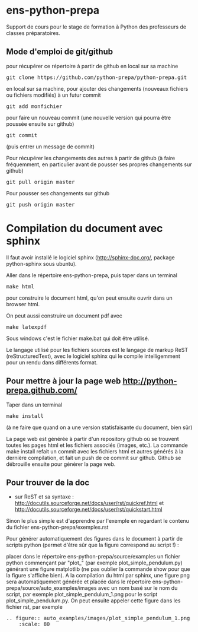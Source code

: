 ens-python-prepa
=================

Support de cours pour le stage de formation à Python des professeurs de
classes préparatoires.

Mode d'emploi de git/github
---------------------------

pour récupérer ce répertoire à partir de github en local sur sa machine

<pre>
git clone https://github.com/python-prepa/python-prepa.git
</pre>

en local sur sa machine, pour ajouter des changements (nouveaux fichiers
ou fichiers modifiés) à un futur commit

<pre>
git add monfichier
</pre>

pour faire un nouveau commit (une nouvelle version qui pourra être
poussée ensuite sur github)

<pre>
git commit
</pre>

(puis entrer un message de commit)

Pour récupérer les changements des autres à partir de github (à faire
fréquemment, en particulier avant de pousser ses propres changements sur
github)

<pre>
git pull origin master
</pre>

Pour pousser ses changements sur github

<pre>
git push origin master
</pre>

Compilation du document avec sphinx
====================================

Il faut avoir installé le logiciel sphinx (http://sphinx-doc.org/,
package python-sphinx sous ubuntu).

Aller dans le répertoire ens-python-prepa, puis taper dans un terminal

<pre>
make html
</pre>

pour construire le document html, qu'on peut ensuite ouvrir dans un
browser html.

On peut aussi construire un document pdf avec

<pre>
make latexpdf
</pre>

Sous windows c'est le fichier make.bat qui doit être utilisé.

Le langage utilisé pour les fichiers sources est le langage de markup
ReST (reStructuredText), avec le logiciel sphinx qui le compile
intelligemment pour un rendu dans différents format. 

Pour mettre à jour la page web http://python-prepa.github.com/
--------------------------------------------------------------

Taper dans un terminal

<pre>
make install
</pre>

(à ne faire que quand on a une version statisfaisante du document, bien
sûr)

La page web est générée à partir d'un repository github où se trouvent
toutes les pages html et les fichiers associés (images, etc.). La
commande make install refait un commit avec les fichiers html et autres
générés à la dernière compilation, et fait un push de ce commit sur
github. Github se débrouille ensuite pour générer la page web.

Pour trouver de la doc
----------------------

 * sur ReST et sa syntaxe :
   http://docutils.sourceforge.net/docs/user/rst/quickref.html et 
   http://docutils.sourceforge.net/docs/user/rst/quickstart.html

Sinon le plus simple est  d'apprendre par l'exemple en regardant le
contenu du fichier ens-python-prepa/exemples.rst

Pour générer automatiquement des figures dans le document à partir de
scripts python (permet d'être sûr que la figure correspond au script !) : 

placer dans le répertoire ens-python-prepa/source/examples un fichier
python commençant par "plot_" (par exemple plot_simple_pendulum.py)
générant une figure matplotlib (ne pas oublier la commande show pour que
la figure s'affiche bien). A la compilation du html par sphinx, une figure png
sera automatiquement générée et placée dans le répertoire
ens-python-prepa/source/auto_examples/images avec un nom basé sur le nom du
script, par exemple plot_simple_pendulum_1.png pour le script
plot_simple_pendulum.py. On peut ensuite appeler cette figure dans les
fichier rst, par exemple 

<pre>
.. figure:: auto_examples/images/plot_simple_pendulum_1.png
    :scale: 80
 
</pre>
